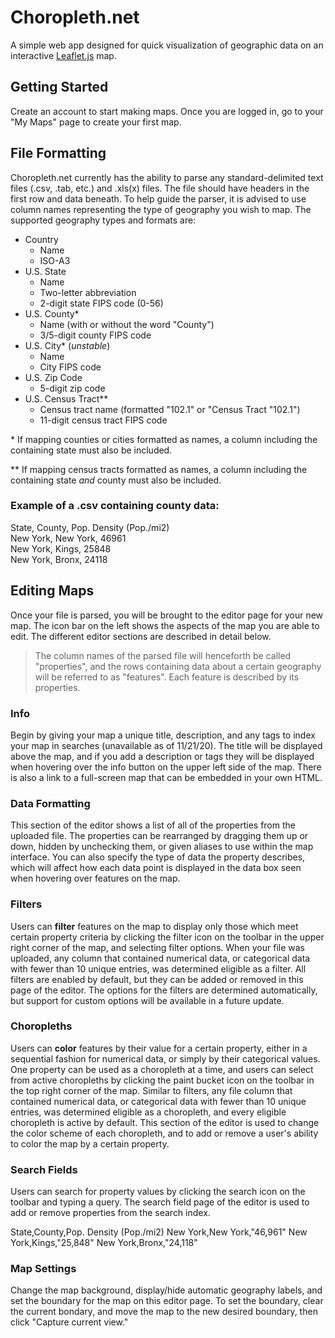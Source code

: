 # Choropleth.net
A simple web app designed for quick visualization of geographic data on an interactive [Leaflet.js](https://leafletjs.com/) map.

## Getting Started
Create an account to start making maps. Once you are logged in, go to your "My Maps" page to create your first map.

## File Formatting
Choropleth.net currently has the ability to parse any standard-delimited text files (.csv, .tab, etc.) and .xls(x) files. The file should have headers in the first row and data beneath. To help guide the parser, it is advised to use column names representing the type of geography you wish to map. The supported geography types and formats are:
- Country
  * Name
  * ISO-A3
- U.S. State
  * Name
  * Two-letter abbreviation
  * 2-digit state FIPS code (0-56)
- U.S. County*
  * Name (with or without the word "County")
  * 3/5-digit county FIPS code
- U.S. City* (*unstable*)
  * Name
  * City FIPS code
- U.S. Zip Code
  * 5-digit zip code
- U.S. Census Tract**
  * Census tract name (formatted "102.1" or "Census Tract "102.1")
  * 11-digit census tract FIPS code

\* If mapping counties or cities formatted as names, a column including the containing state must also be included.

** If mapping census tracts formatted as names, a column including the containing state *and* county must also be included.

### Example of a .csv containing county data:
State,    County,   Pop. Density (Pop./mi2)  
New York, New York, 46961  
New York, Kings,    25848  
New York, Bronx,    24118  

## Editing Maps
Once your file is parsed, you will be brought to the editor page for your new map. The icon bar on the left shows the aspects of the map you are able to edit. The different editor sections are described in detail below.

> The column names of the parsed file will henceforth be called "properties", and the rows containing data about a certain geography will be referred to as "features". Each feature is described by its properties.


### Info 
Begin by giving your map a unique title, description, and any tags to index your map in searches (unavailable as of 11/21/20). The title will be displayed above the map, and if you add a description or tags they will be displayed when hovering over the info button on the upper left side of the map. There is also a link to a full-screen map that can be embedded in your own HTML.


### Data Formatting
This section of the editor shows a list of all of the properties from the uploaded file. The properties can be rearranged by dragging them up or down, hidden by unchecking them, or given aliases to use within the map interface. You can also specify the type of data the property describes, which will affect how each data point is displayed in the data box seen when hovering over features on the map.


### Filters
Users can __filter__ features on the map to display only those which meet certain property criteria by clicking the filter icon on the toolbar in the upper right corner of the map, and selecting filter options. When your file was uploaded, any column that contained numerical data, or categorical data with fewer than 10 unique entries, was determined eligible as a filter. All filters are enabled by default, but they can be added or removed in this page of the editor. The options for the filters are determined automatically, but support for custom options will be available in a future update.


### Choropleths
Users can __color__ features by their value for a certain property, either in a sequential fashion for numerical data, or simply by their categorical values. One property can be used as a choropleth at a time, and users can select from active choropleths by clicking the paint bucket icon on the toolbar in the top right corner of the map. Similar to filters, any file column that contained numerical data, or categorical data with fewer than 10 unique entries, was determined eligible as a choropleth, and every eligible choropleth is active by default. This section of the editor is used to change the color scheme of each choropleth, and to add or remove a user's ability to color the map by a certain property.


### Search Fields
Users can search for property values by clicking the search icon on the toolbar and typing a query. The search field page of the editor is used to add or remove properties from the search index.

State,County,Pop. Density (Pop./mi2)
New York,New York,"46,961"
New York,Kings,"25,848"
New York,Bronx,"24,118"

### Map Settings
Change the map background, display/hide automatic geography labels, and set the boundary for the map on this editor page. To set the boundary, clear the current bondary, and move the map to the new desired boundary, then click "Capture current view."

